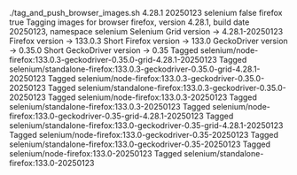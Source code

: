 ./tag_and_push_browser_images.sh 4.28.1 20250123 selenium false firefox true
Tagging images for browser firefox, version 4.28.1, build date 20250123, namespace selenium
Selenium Grid version -> 4.28.1-20250123
Firefox version -> 133.0.3
Short Firefox version -> 133.0
GeckoDriver version -> 0.35.0
Short GeckoDriver version -> 0.35
Tagged selenium/node-firefox:133.0.3-geckodriver-0.35.0-grid-4.28.1-20250123
Tagged selenium/standalone-firefox:133.0.3-geckodriver-0.35.0-grid-4.28.1-20250123
Tagged selenium/node-firefox:133.0.3-geckodriver-0.35.0-20250123
Tagged selenium/standalone-firefox:133.0.3-geckodriver-0.35.0-20250123
Tagged selenium/node-firefox:133.0.3-20250123
Tagged selenium/standalone-firefox:133.0.3-20250123
Tagged selenium/node-firefox:133.0-geckodriver-0.35-grid-4.28.1-20250123
Tagged selenium/standalone-firefox:133.0-geckodriver-0.35-grid-4.28.1-20250123
Tagged selenium/node-firefox:133.0-geckodriver-0.35-20250123
Tagged selenium/standalone-firefox:133.0-geckodriver-0.35-20250123
Tagged selenium/node-firefox:133.0-20250123
Tagged selenium/standalone-firefox:133.0-20250123
